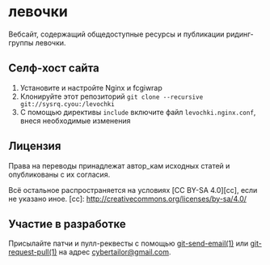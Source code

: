 # левочки
Вебсайт, содержащий общедоступные ресурсы и публикации ридинг-группы левочки.

## Селф-хост сайта
1. Установите и настройте Nginx и fcgiwrap
2. Клонируйте этот репозиторий
   `git clone --recursive git://sysrq.cyou:/levochki`
3. С помощью директивы `include` включите файл `levochki.nginx.conf`, внеся
   необходимые изменения

## Лицензия
Права на переводы принадлежат автор\_кам исходных статей и опубликованы с их
согласия.

Всё остальное распространяется на условиях [CC BY-SA 4.0][cc], если не указано
иное.
[cc]: http://creativecommons.org/licenses/by-sa/4.0/

## Участие в разработке
Присылайте патчи и пулл-реквесты с помощью [git-send-email(1)][1] или
[git-request-pull(1)][2] на адрес cybertailor@gmail.com.

[1]: https://git-send-email.io/
[2]: https://git-scm.com/docs/git-request-pull
